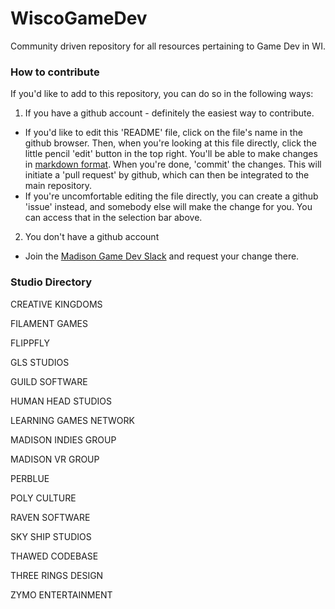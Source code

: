 # WiscoGameDev
Community driven repository for all resources pertaining to Game Dev in WI.

### How to contribute
If you'd like to add to this repository, you can do so in the following ways:

1. If you have a github account - definitely the easiest way to contribute.
  * If you'd like to edit this 'README' file, click on the file's name in the github browser. Then, when you're looking at this file directly, click the little pencil 'edit' button in the top right. You'll be able to make changes in [markdown format](https://github.com/adam-p/markdown-here/wiki/Markdown-Cheatsheet). When you're done, 'commit' the changes. This will initiate a 'pull request' by github, which can then be integrated to the main repository.
  * If you're uncomfortable editing the file directly, you can create a github 'issue' instead, and somebody else will make the change for you. You can access that in the selection bar above.

2. You don't have a github account
  * Join the [Madison Game Dev Slack](https://madisongamedev.slack.com/messages/gamedev/) and request your change there.


### Studio Directory

CREATIVE KINGDOMS

FILAMENT GAMES

FLIPPFLY

GLS STUDIOS

GUILD SOFTWARE

HUMAN HEAD STUDIOS

LEARNING GAMES NETWORK

MADISON INDIES GROUP

MADISON VR GROUP

PERBLUE

POLY CULTURE

RAVEN SOFTWARE

SKY SHIP STUDIOS

THAWED CODEBASE

THREE RINGS DESIGN

ZYMO ENTERTAINMENT
